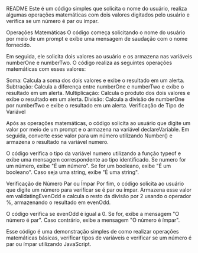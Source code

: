 README
Este é um código simples que solicita o nome do usuário, realiza algumas operações matemáticas com dois valores digitados pelo usuário e verifica se um número é par ou ímpar.

Operações Matemáticas
O código começa solicitando o nome do usuário por meio de um prompt e exibe uma mensagem de saudação com o nome fornecido.

Em seguida, ele solicita dois valores ao usuário e os armazena nas variáveis numberOne e numberTwo. O código realiza as seguintes operações matemáticas com esses valores:

Soma: Calcula a soma dos dois valores e exibe o resultado em um alerta.
Subtração: Calcula a diferença entre numberOne e numberTwo e exibe o resultado em um alerta.
Multiplicação: Calcula o produto dos dois valores e exibe o resultado em um alerta.
Divisão: Calcula a divisão de numberOne por numberTwo e exibe o resultado em um alerta.
Verificação de Tipo de Variável

Após as operações matemáticas, o código solicita ao usuário que digite um valor por meio de um prompt e o armazena na variável declareVariable. Em seguida, converte esse valor para um número utilizando Number() e armazena o resultado na variável numero.

O código verifica o tipo da variável numero utilizando a função typeof e exibe uma mensagem correspondente ao tipo identificado. Se numero for um número, exibe "É um número". Se for um booleano, exibe "É um booleano". Caso seja uma string, exibe "É uma string".

Verificação de Número Par ou Ímpar
Por fim, o código solicita ao usuário que digite um número para verificar se é par ou ímpar. Armazena esse valor em validatingEvenOdd e calcula o resto da divisão por 2 usando o operador %, armazenando o resultado em evenOdd.

O código verifica se evenOdd é igual a 0. Se for, exibe a mensagem "O número é par". Caso contrário, exibe a mensagem "O número é ímpar".

Esse código é uma demonstração simples de como realizar operações matemáticas básicas, verificar tipos de variáveis e verificar se um número é par ou ímpar utilizando JavaScript.